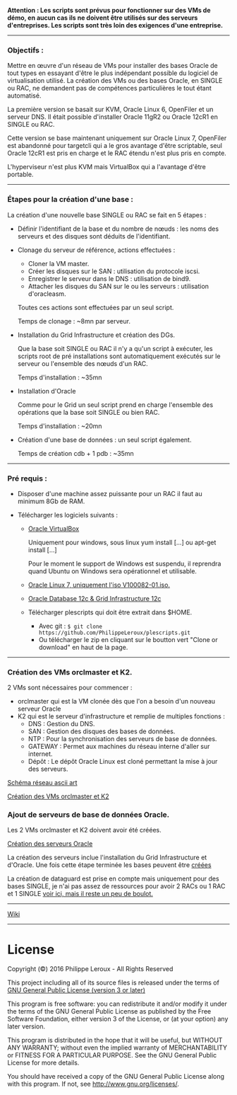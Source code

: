 **Attention : Les scripts sont prévus pour fonctionner sur des VMs de démo, en
aucun cas ils ne doivent être utilisés sur des serveurs d'entreprises. Les scripts
sont très loin des exigences d'une entreprise.**

--------------------------------------------------------------------------------

### Objectifs :

Mettre en œuvre d'un réseau de VMs pour installer des bases Oracle de tout types
en essayant d'être le plus indépendant possible du logiciel de virtualisation utilisé.
La création des VMs ou des bases Oracle, en SINGLE ou RAC, ne demandent pas de
compétences particulières le tout étant automatisé.

La première version se basait sur KVM, Oracle Linux 6, OpenFiler et un serveur DNS.
Il était possible d'installer Oracle 11gR2 ou Oracle 12cR1 en SINGLE ou RAC.

Cette version se base maintenant uniquement sur Oracle Linux 7, OpenFiler est
abandonné pour targetcli qui a le gros avantage d'être scriptable, seul Oracle 12cR1
est pris en charge et le RAC étendu n'est plus pris en compte.

L'hyperviseur n'est plus KVM mais VirtualBox qui a l'avantage d'être portable.

--------------------------------------------------------------------------------

### Étapes pour la création d'une base :

La création d'une nouvelle base SINGLE ou RAC se fait en 5 étapes :

* Définir l'identifiant de la base et du nombre de nœuds : les noms des serveurs et
des disques sont déduits de l'identifiant.

* Clonage du serveur de référence, actions effectuées :
	* Cloner la VM master.
	* Créer les disques sur le SAN : utilisation du protocole iscsi.
	* Enregistrer le serveur dans le DNS : utilisation de bind9.
	* Attacher les disques du SAN sur le ou les serveurs : utilisation d'oracleasm.

	Toutes ces actions sont effectuées par un seul script.

	Temps de clonage : ~8mn par serveur.

* Installation du Grid Infrastructure et création des DGs.

	Que la base soit SINGLE ou RAC il n'y a qu'un script à exécuter, les scripts
root de pré installations sont automatiquement exécutés sur le serveur ou l'ensemble
des nœuds d'un RAC.

	Temps d'installation : ~35mn

* Installation d'Oracle

	Comme pour le Grid un seul script prend en charge l'ensemble des opérations que
la base soit SINGLE ou bien RAC.

	Temps d'installation : ~20mn

* Création d'une base de données : un seul script également.

	Temps de création cdb + 1 pdb : ~35mn

--------------------------------------------------------------------------------
### Pré requis :
* Disposer d'une machine assez puissante pour un RAC il faut au minimum 8Gb de RAM.

* Télécharger les logiciels suivants :

	* [Oracle VirtualBox](https://www.virtualbox.org/wiki/Downloads)

		Uniquement pour windows, sous linux yum install [...] ou apt-get install [...]

		Pour le moment le support de Windows est suspendu, il reprendra quand Ubuntu on Windows
		sera opérationnel et utilisable.

	* [Oracle Linux 7, uniquement l'iso V100082-01.iso.](https://edelivery.oracle.com/osdc/faces/SearchSoftware)

	* [Oracle Database 12c & Grid Infrastructure 12c](http://www.oracle.com/technetwork/database/enterprise-edition/downloads/database12c-linux-download-2240591.html)

	* Télécharger plescripts qui doit être extrait dans $HOME.
		* Avec git : `$ git clone https://github.com/PhilippeLeroux/plescripts.git`
		* Ou télécharger le zip en cliquant sur le boutton vert "Clone or download" en haut de la page.

--------------------------------------------------------------------------------

### Création des VMs orclmaster et K2.
2 VMs sont nécessaires pour commencer :
 - orclmaster qui est la VM clonée dès que l'on a besoin d'un nouveau serveur Oracle
 - K2 qui est le serveur d'infrastructure et remplie de multiples fonctions :
   - DNS     : Gestion du DNS.
   - SAN     : Gestion des disques des bases de données.
   - NTP     : Pour la synchronisation des serveurs de base de données.
   - GATEWAY : Permet aux machines du réseau interne d'aller sur internet.
   - Dépôt   : Le dépôt Oracle Linux est cloné permettant la mise à jour des serveurs.

 [Schéma réseau ascii art](https://github.com/PhilippeLeroux/plescripts/wiki/schema_reseau.txt)

 [Création des VMs orclmaster et K2](https://github.com/PhilippeLeroux/plescripts/wiki/Cr%C3%A9ation-des-VMs-orclmaster-et-K2)

### Ajout de serveurs de base de données Oracle.
Les 2 VMs orclmaster et K2 doivent avoir été créées.

[Création des serveurs Oracle](https://github.com/PhilippeLeroux/plescripts/blob/master/database_servers/README.md)

La création des serveurs inclue l'installation du Grid Infrastructure et d'Oracle.
Une fois cette étape terminée les bases peuvent être [créées](https://github.com/PhilippeLeroux/plescripts/tree/master/db/README.md)

La création de dataguard est prise en compte mais uniquement pour des bases SINGLE, je n'ai pas assez de ressources pour avoir 2 RACs
ou 1 RAC et 1 SINGLE [voir ici, mais il reste un peu de boulot.](https://github.com/PhilippeLeroux/plescripts/blob/master/db/stby/README.md)

--------------------------------------------------------------------------------
[Wiki](https://github.com/PhilippeLeroux/plescripts/wiki)

--------------------------------------------------------------------------------

# License

Copyright (©) 2016 Philippe Leroux - All Rights Reserved

This project including all of its source files is released under the terms of [GNU General Public License (version 3 or later)](http://www.gnu.org/licenses/gpl.txt)

This program is free software: you can redistribute it and/or modify
it under the terms of the GNU General Public License as published by
the Free Software Foundation, either version 3 of the License, or
(at your option) any later version.

This program is distributed in the hope that it will be useful,
but WITHOUT ANY WARRANTY; without even the implied warranty of
MERCHANTABILITY or FITNESS FOR A PARTICULAR PURPOSE.  See the
GNU General Public License for more details.

You should have received a copy of the GNU General Public License
along with this program.  If not, see <http://www.gnu.org/licenses/>.
